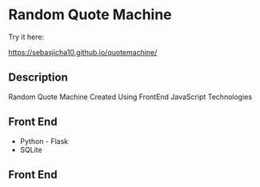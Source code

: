 # Random Quote Machine

Try it here:

https://sebasjicha10.github.io/quotemachine/

## Description

Random Quote Machine Created Using FrontEnd JavaScript Technologies

## Front End

<ul>
  <li>Python - Flask</li>
  <li>SQLite</li>
</ul>
<h2>Front End</h2>
<ul>
